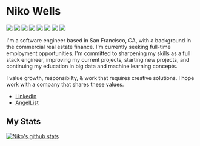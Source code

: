 # Niko Wells
![](https://img.shields.io/badge/CODE-Javascript-informational?style=flat&logo=javascript&logoColor=white&color=2bbc8a)
![](https://img.shields.io/badge/TOOLS-React-informational?style=flat&logo=redux&logoColor=white&color=2bbc8a)
![](https://img.shields.io/badge/CODE-Ruby-informational?style=flat&logo=ruby&logoColor=white&color=2bbc8a)
![](https://img.shields.io/badge/TOOLS-Node.js-informational?style=flat&logo=node-dot-js&logoColor=white&color=2bbc8a)
![](https://img.shields.io/badge/TOOLS-PostSql-informational?style=flat&logo=postgresql&logoColor=white&color=2bbc8a)
![](https://img.shields.io/badge/TOOLS-MongoDB-informational?style=flat&logo=mongodb&logoColor=white&color=2bbc8a)
![](https://img.shields.io/badge/TOOLS-Rails-informational?style=flat&logo=rubyonrails&logoColor=white&color=2bbc8a)
![](https://img.shields.io/badge/TOOLS-AWS-informational?style=flat&logo=redux&logoColor=white&color=2bbc8a)


I'm a software engineer based in San Francisco, CA, with a background in the commercial real estate finance. I'm currently seeking full-time employment opportunities. I'm committed to sharpening my skills as a full stack engineer, improving my current projects, starting new projects, and continuing my education in big data and machine learning concepts. 

I value growth, responsibilty, & work that requires creative solutions. I hope work with a company that shares these values.

- [LinkedIn](https://www.linkedin.com/in/niko-wells-16134aa0/)
- [AngelList](https://angel.co/u/niko-wells)


## My Stats
[![Niko's github stats](https://github-readme-stats.vercel.app/api?username=wellsniko&theme=dark&show_icons=true)](https://github.com/wellsniko/github-readme-stats)
